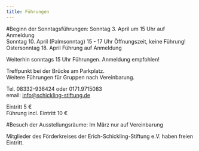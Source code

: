 ```yaml
---
title: Führungen
---
```


#Beginn der Sonntagsführungen:
Sonntag 3. April um 15 Uhr auf Anmeldung   
Sonntag 10. April (Palmsonntag) 15 - 17 Uhr Öffnungszeit, keine Führung! 
Ostersonntag 18. April Führung auf Anmeldung

Weiterhin sonntags 15 Uhr Führungen.
Anmeldung empfohlen!    

Treffpunkt bei der Brücke am Parkplatz.   
Weitere Führungen für Gruppen nach Vereinbarung.   
  
Tel. 08332-936424 oder 0171.9715083    
email: info@schickling-stiftung.de  

Eintritt 5 €  
Führung incl. Eintritt 10 € 

#Besuch der Ausstellungsräume:
Im März nur auf Vereinbarung



Mitglieder des Förderkreises der Erich-Schickling-Stiftung e.V. haben freien Eintritt.








